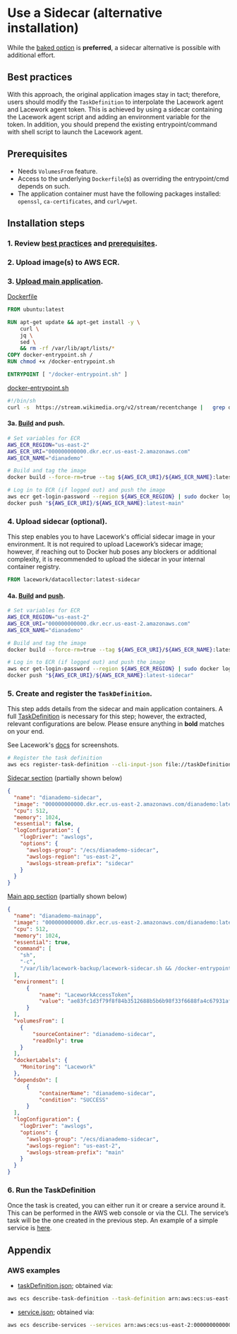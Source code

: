 # Use a Sidecar (alternative installation)

While the [baked option](../baked-multistageRECOMMENDED/README.md) is **preferred**, a sidecar alternative is possible with additional effort.  
## Best practices

With this approach, the original application images stay in tact; therefore, users should modify the `TaskDefinition` to interpolate the Lacework agent and Lacework agent token. This is achieved by using a sidecar containing the Lacework agent script and adding an environment variable for the token. In addition, you should prepend the existing entrypoint/command with shell script to launch the Lacework agent.

## Prerequisites

* Needs `VolumesFrom` feature.
* Access to the underlying `Dockerfile`(s) as overriding the entrypoint/cmd depends on such.
* The application container must have the following packages installed: `openssl`, `ca-certificates`, and `curl/wget`.

## Installation steps 

### 1. Review [best practices](../../README.md#best-practices) and [prerequisites](../../README.md#prerequisites).

### 2. Upload image(s) to AWS ECR. 

### 3. [Upload main application](push-main.sh).

[Dockerfile](main.dockerfile)

  ```Dockerfile
  FROM ubuntu:latest

  RUN apt-get update && apt-get install -y \
      curl \
      jq \
      sed \
      && rm -rf /var/lib/apt/lists/*
  COPY docker-entrypoint.sh /
  RUN chmod +x /docker-entrypoint.sh

  ENTRYPOINT [ "/docker-entrypoint.sh" ]
  ```

[docker-entrypoint.sh](docker-entrypoint.sh)
  ```bash
  #!/bin/sh
  curl -s  https://stream.wikimedia.org/v2/stream/recentchange |   grep data |  sed 's/^data: //g' |  jq -rc 'with_entries(if .key == "$schema" then .key = "schema" else . end)'
  ```

#### 3a. [Build](build-main.sh) and push.

```bash
# Set variables for ECR
AWS_ECR_REGION="us-east-2"
AWS_ECR_URI="000000000000.dkr.ecr.us-east-2.amazonaws.com"
AWS_ECR_NAME="dianademo"

# Build and tag the image
docker build --force-rm=true --tag ${AWS_ECR_URI}/${AWS_ECR_NAME}:latest-main .

# Log in to ECR (if logged out) and push the image
aws ecr get-login-password --region ${AWS_ECR_REGION} | sudo docker login --username AWS --password-stdin ${AWS_ECR_URI}
docker push "${AWS_ECR_URI}/${AWS_ECR_NAME}:latest-main"
```

### 4. Upload sidecar (optional).

This step enables you to have Lacework's official sidecar image in your environment. It is not required to upload Lacework’s sidecar image; however, if reaching out to Docker hub poses any blockers or additional complexity, it is recommended to upload the sidecar in your internal container registry.

```Dockerfile
FROM lacework/datacollector:latest-sidecar
```

#### 4a. [Build](build-sidecar.sh) and [push](build-sidecar.sh).

```bash
# Set variables for ECR
AWS_ECR_REGION="us-east-2"
AWS_ECR_URI="000000000000.dkr.ecr.us-east-2.amazonaws.com"
AWS_ECR_NAME="dianademo"

# Build and tag the image
docker build --force-rm=true --tag ${AWS_ECR_URI}/${AWS_ECR_NAME}:latest-sidecar .

# Log in to ECR (if logged out) and push the image
aws ecr get-login-password --region ${AWS_ECR_REGION} | sudo docker login --username AWS --password-stdin ${AWS_ECR_URI}
docker push "${AWS_ECR_URI}/${AWS_ECR_NAME}:latest-sidecar"
```

### 5. Create and register the `TaskDefinition`.

This step adds details from the sidecar and main application containers. A full [TaskDefinition](taskDefinition.json) is necessary for this step; however, the extracted, relevant configurations are below. Please ensure anything in **bold** matches on your end.

See Lacework's [docs](https://support.lacework.com/hc/en-us/articles/360055567574#sidecar-based-deployment) for screenshots.

```bash
# Register the task definition
aws ecs register-task-definition --cli-input-json file://taskDefinition.json   
```

[Sidecar section](taskDefinition.json) (partially shown below)
  ```json
  {
    "name": "dianademo-sidecar",
    "image": "000000000000.dkr.ecr.us-east-2.amazonaws.com/dianademo:latest-sidecar",
    "cpu": 512,
    "memory": 1024,
    "essential": false,
    "logConfiguration": {
      "logDriver": "awslogs",
      "options": {
        "awslogs-group": "/ecs/dianademo-sidecar",  
        "awslogs-region": "us-east-2",  
        "awslogs-stream-prefix": "sidecar" 
      }
    }
  }
  ```


[Main app section](taskDefinition.json) (partially shown below)
  ```json
  {
    "name": "dianademo-mainapp",
    "image": "000000000000.dkr.ecr.us-east-2.amazonaws.com/dianademo:latest-main",
    "cpu": 512,
    "memory": 1024,
    "essential": true,
    "command": [  
      "sh",  
      "-c",  
      "/var/lib/lacework-backup/lacework-sidecar.sh && /docker-entrypoint.sh"  
    ],  
    "environment": [  
        {  
            "name": "LaceworkAccessToken",  
            "value": "ae83fc1d3f79f8f84b3512688b5b6b98f33f6688fa4c67931afae9a6"
        }
    ],  
    "volumesFrom": [  
      {  
          "sourceContainer": "dianademo-sidecar",  
          "readOnly": true  
      }  
    ],
    "dockerLabels": {  
      "Monitoring": "Lacework"  
    },  
    "dependsOn": [  
        {  
            "containerName": "dianademo-sidecar",  
            "condition": "SUCCESS"  
        }  
    ],    
    "logConfiguration": {
      "logDriver": "awslogs",
      "options": {
        "awslogs-group": "/ecs/dianademo-sidecar",  
        "awslogs-region": "us-east-2",  
        "awslogs-stream-prefix": "main" 
      }
    }
  }
  ```

### 6. Run the TaskDefinition

Once the task is created, you can either run it or creare a service around it. This can be performed in the AWS web console or via the CLI. The service’s task will be the one created in the previous step. An example of a simple service is [here](service.json).


## Appendix

### AWS examples

- [taskDefinition.json](taskDefinition.json); obtained via:
```bash
aws ecs describe-task-definition --task-definition arn:aws:ecs:us-east-2:000000000000:task-definition/dianademo-sidecar:1 > ~/lw/agent/fargate/fargate-ecs-guide/examples/sidecar/taskDefinition.json
```
- [service.json](service.json); obtained via:
```bash
aws ecs describe-services --services arn:aws:ecs:us-east-2:000000000000:service/dianademo-cluster/dianademo-sidecar --cluster dianademo-cluster  > ~/lw/agent/fargate/fargate-ecs-guide/examples/sidecar/service.json
```
